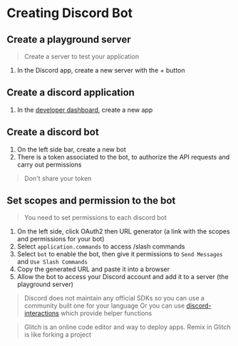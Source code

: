 # Creating Discord Bot

## Create a playground server
> Create a server to test your application
1. In the Discord app, create a new server with the + button

## Create a discord application
1. In the [developer dashboard](https://discord.com/developers/applications), create a new app

## Create a discord bot
1. On the left side bar, create a new bot
2. There is a token associated to the bot, to authorize the API requests and carry out permissions
> Don't share your token

## Set scopes and permission to the bot
> You need to set permissions to each discord bot
1. On the left side, click OAuth2 then URL generator (a link with the scopes and permissions for your bot)
2. Select `application.commands` to access /slash commands
3. Select `bot` to enable the bot, then give it permissions to `Send Messages` and `Use Slash Commands`
4. Copy the generated URL and paste it into a browser
5. Allow the bot to access your Discord account and add it to a server (the playground server)

> Discord does not maintain any official SDKs so you can use a community built one for your language
> Or you can use [discord-interactions](https://github.com/discord/discord-interactions-js) which provide helper functions

> Glitch is an online code editor and way to deploy apps. Remix in Glitch is like forking a project


